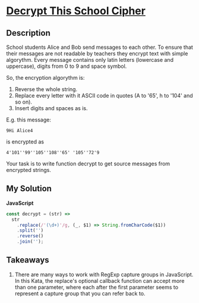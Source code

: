 # [Decrypt This School Cipher](https://www.codewars.com/kata/5cd48cffaae6e30018943175)

## Description

School students Alice and Bob send messages to each other. To ensure that their messages are not readable by teachers they encrypt text with simple algorythm. Every message contains only latin letters (lowercase and uppercase), digits from 0 to 9 and space symbol.

So, the encryption algorythm is:

1. Reverse the whole string.
2. Replace every letter with it ASCII code in quotes (A to '65', h to '104' and so on).
3. Insert digits and spaces as is.

E.g. this message:

```
9Hi Alice4
```

is encrypted as

```
4'101''99''105''108''65' '105''72'9
```

Your task is to write function decrypt to get source messages from encrypted strings.

## My Solution

**JavaScript**

```js
const decrypt = (str) =>
  str
    .replace(/'(\d+)'/g, (_, $1) => String.fromCharCode($1))
    .split('')
    .reverse()
    .join('');
```

## Takeaways

1. There are many ways to work with RegExp capture groups in JavaScript. In this Kata, the replace's optional callback function can accept more than one parameter, where each after the first parameter seems to represent a capture group that you can refer back to.
